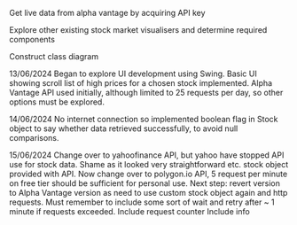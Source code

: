Get live data from alpha vantage by acquiring API key

Explore other existing stock market visualisers and determine required components

Construct class diagram

13/06/2024
Began to explore UI development using Swing.
Basic UI showing scroll list of high prices for a chosen stock implemented.
Alpha Vantage API used initially, although limited to 25 requests per day, so other options must be explored.

14/06/2024
No internet connection so implemented boolean flag in Stock object to say whether data retrieved successfully, to avoid null comparisons.

15/06/2024
Change over to yahoofinance API, but yahoo have stopped API use for stock data. Shame as it looked very straightforward etc. stock object provided with API.
Now change over to polygon.io API, 5 request per minute on free tier should be sufficient for personal use.
Next step: revert version to Alpha Vantage version as need to use custom stock object again and http requests.
Must remember to include some sort of wait and retry after ~ 1 minute if requests exceeded.
Include request counter
Include info 